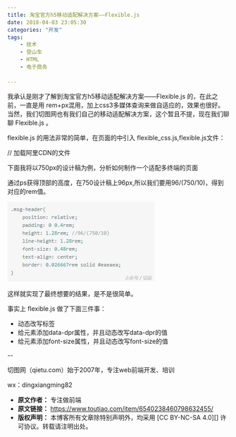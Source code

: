 ```yaml
---
title: 淘宝官方h5移动适配解决方案——Flexible.js
date: 2018-04-03 23:05:30
categories: "开发"
tags:
	- 技术
	- 登山车
	- HTML
	- 电子商务

---
```


我承认是刚才了解到淘宝官方h5移动适配解决方案——Flexible.js 的，在此之前，一直是用 rem+px混用，加上css3多媒体查询来做自适应的，效果也很好。当然，我们切图网也有我们自己的移动适配解决方案，这个暂且不提，现在我们聊聊 Flexible.js 。

flexible.js 的用法非常的简单，在页面的<head></head>中引入 flexible\_css.js,flexible.js文件：

// 加载阿里CDN的文件

<script src="http://g.tbcdn.cn/mtb/lib-flexible/0.3.4/??flexible\_css.js,flexible.js"></script>

下面我将以750px的设计稿为例，分析如何制作一个适配多终端的页面

通过ps获得顶部的高度，在750设计稿上96px,所以我们要用96/(750/10)，得到对应的rem值。

![淘宝官方h5移动适配解决方案——Flexible.js][h5_Flexible.js]

这样就实现了最终想要的结果，是不是很简单。

事实上 flexible.js 做了下面三件事：

 *  动态改写标签
 *  给<html>元素添加data-dpr属性，并且动态改写data-dpr的值
 *  给<html>元素添加font-size属性，并且动态改写font-size的值

\--

切图网（qietu.com）始于2007年，专注web前端开发、培训

wx：dingxiangming82


[h5_Flexible.js]: static/resources/crawler/ZVBU-FY73-MVFI.jpg
 *  **原文作者：** 专注做前端
 *  **原文链接：** https://www.toutiao.com/item/6540238460798632455/
 *  **版权声明：** 本博客所有文章除特别声明外，均采用 [CC BY-NC-SA 4.0][] 许可协议。转载请注明出处。
